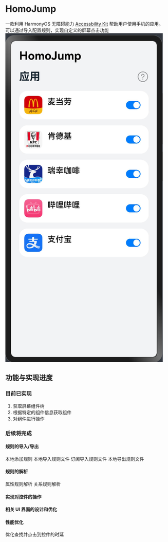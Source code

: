 # HomoJump
一款利用 HarmonyOS 无障碍能力 [Accessbility Kit](https://developer.huawei.com/consumer/cn/doc/harmonyos-guides-V5/accessibilitykit-V5) 帮助用户使用手机的应用。
可以通过导入配置规则，实现自定义的屏幕点击功能
![](./example.png)

## 功能与实现进度

### 目前已实现

1. 获取屏幕组件树
2. 根据特定的组件信息获取组件
3. 对组件进行操作

### 后续将完成

#### 规则的导入/导出

本地添加规则
本地导入规则文件
订阅导入规则文件
本地导出规则文件

#### 规则的解析

属性规则解析
关系规则解析

#### 实现对控件的操作

#### 相关 UI 界面的设计和优化

#### 性能优化

优化查找并点击到控件的时延
